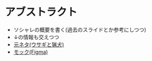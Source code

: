 # アブストラクト

- ソシャレの概要を書く(過去のスライドとか参考にしつつ)
- ↓の情報も交えつつ
- [元ネタ(ウサギと猟犬)](https://en.wikipedia.org/wiki/Hare_games)
- [モック(Figma)](https://www.figma.com/file/SYnE52gQISHkQLZV9NPJG1/Social-Resistance?node-id=1%3A2)
